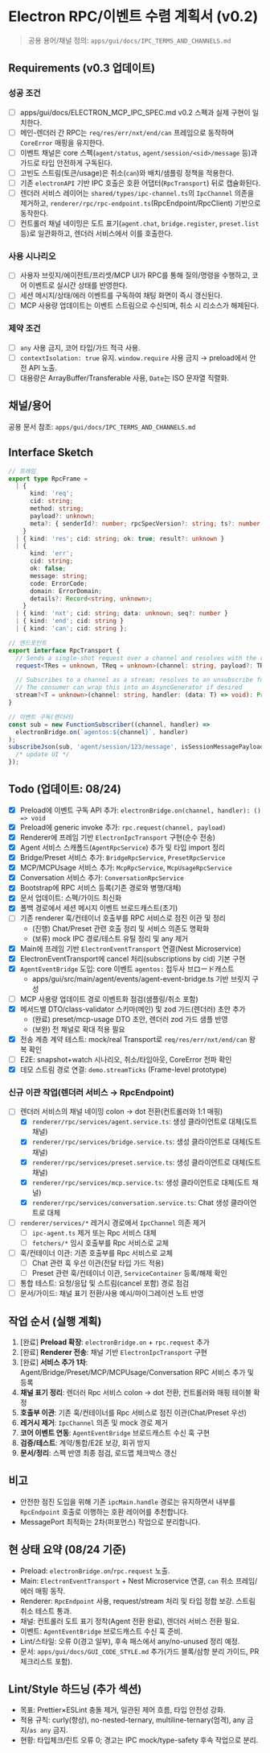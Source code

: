 # Electron RPC/이벤트 수렴 계획서 (v0.2)

> 공용 용어/채널 정의: `apps/gui/docs/IPC_TERMS_AND_CHANNELS.md`

## Requirements (v0.3 업데이트)

### 성공 조건

- [ ] apps/gui/docs/ELECTRON_MCP_IPC_SPEC.md v0.2 스펙과 실제 구현이 일치한다.
- [ ] 메인-렌더러 간 RPC는 `req/res/err/nxt/end/can` 프레임으로 동작하며 `CoreError` 매핑을 유지한다.
- [ ] 이벤트 채널은 core 스펙(`agent/status`, `agent/session/<sid>/message` 등)과 가드로 타입 안전하게 구독된다.
- [ ] 고빈도 스트림(토큰/usage)은 취소(`can`)와 배치/샘플링 정책을 적용한다.
- [ ] 기존 `electronAPI` 기반 IPC 호출은 호환 어댑터(`RpcTransport`) 뒤로 캡슐화된다.
- [ ] 렌더러 서비스 레이어는 `shared/types/ipc-channel.ts`의 `IpcChannel` 의존을 제거하고, `renderer/rpc/rpc-endpoint.ts`(RpcEndpoint/RpcClient) 기반으로 동작한다.
- [ ] 컨트롤러 채널 네이밍은 도트 표기(`agent.chat`, `bridge.register`, `preset.list` 등)로 일관화하고, 렌더러 서비스에서 이를 호출한다.

### 사용 시나리오

- [ ] 사용자 브릿지/에이전트/프리셋/MCP UI가 RPC를 통해 질의/명령을 수행하고, 코어 이벤트로 실시간 상태를 반영한다.
- [ ] 세션 메시지/상태/에러 이벤트를 구독하여 채팅 화면이 즉시 갱신된다.
- [ ] MCP 사용량 업데이트는 이벤트 스트림으로 수신되며, 취소 시 리소스가 해제된다.

### 제약 조건

- [ ] `any` 사용 금지, 코어 타입/가드 적극 사용.
- [ ] `contextIsolation: true` 유지. `window.require` 사용 금지 → preload에서 안전 API 노출.
- [ ] 대용량은 ArrayBuffer/Transferable 사용, `Date`는 ISO 문자열 직렬화.

## 채널/용어

공용 문서 참조: `apps/gui/docs/IPC_TERMS_AND_CHANNELS.md`

## Interface Sketch

```ts
// 프레임
export type RpcFrame =
  | {
      kind: 'req';
      cid: string;
      method: string;
      payload?: unknown;
      meta?: { senderId?: number; rpcSpecVersion?: string; ts?: number };
    }
  | { kind: 'res'; cid: string; ok: true; result?: unknown }
  | {
      kind: 'err';
      cid: string;
      ok: false;
      message: string;
      code: ErrorCode;
      domain: ErrorDomain;
      details?: Record<string, unknown>;
    }
  | { kind: 'nxt'; cid: string; data: unknown; seq?: number }
  | { kind: 'end'; cid: string }
  | { kind: 'can'; cid: string };

// 엔드포인트
export interface RpcTransport {
  // Sends a single-shot request over a channel and resolves with the result
  request<TRes = unknown, TReq = unknown>(channel: string, payload?: TReq): Promise<TRes>;

  // Subscribes to a channel as a stream; resolves to an unsubscribe function
  // The consumer can wrap this into an AsyncGenerator if desired
  stream?<T = unknown>(channel: string, handler: (data: T) => void): Promise<() => void>;
}

// 이벤트 구독(렌더러)
const sub = new FunctionSubscriber((channel, handler) =>
  electronBridge.on(`agentos:${channel}`, handler)
);
subscribeJson(sub, 'agent/session/123/message', isSessionMessagePayload, (p) => {
  /* update UI */
});
```

## Todo (업데이트: 08/24)

- [x] Preload에 이벤트 구독 API 추가: `electronBridge.on(channel, handler): () => void`
- [x] Preload에 generic invoke 추가: `rpc.request(channel, payload)`
- [x] Renderer에 프레임 기반 `ElectronIpcTransport` 구현(순수 전송)
- [x] Agent 서비스 스캐폴드(`AgentRpcService`) 추가 및 타입 import 정리
- [x] Bridge/Preset 서비스 추가: `BridgeRpcService`, `PresetRpcService`
- [x] MCP/MCPUsage 서비스 추가: `McpRpcService`, `McpUsageRpcService`
- [x] Conversation 서비스 추가: `ConversationRpcService`
- [x] Bootstrap에 RPC 서비스 등록(기존 경로와 병행/대체)
- [x] 문서 업데이트: 스펙/가이드 최신화
- [x] 폴백 경로에서 세션 메시지 이벤트 브로드캐스트(초기)
- [ ] 기존 renderer 훅/컨테이너 호출부를 RPC 서비스로 점진 이관 및 정리
  - (진행) Chat/Preset 관련 호출 정리 및 서비스 의존도 명확화
  - (보류) mock IPC 경로/테스트 유틸 정리 및 any 제거
- [x] Main에 프레임 기반 `ElectronEventTransport` 연결(Nest Microservice)
- [x] ElectronEventTransport에 cancel 처리(subscriptions by cid) 기본 구현
- [x] `AgentEventBridge` 도입: core 이벤트 `agentos:` 접두사 브ロード캐스트
  - apps/gui/src/main/agent/events/agent-event-bridge.ts 기반 브릿지 구성
- [ ] MCP 사용량 업데이트 경로 이벤트화 점검(샘플링/취소 포함)
- [x] 메서드별 DTO/class-validator 스키마(메인) 및 zod 가드(렌더러) 초안 추가
  - (완료) preset/mcp-usage DTO 초안, 렌더러 zod 가드 샘플 반영
  - (보완) 전 채널로 확대 적용 필요
- [x] 전송 계층 계약 테스트: mock/real Transport로 `req/res/err/nxt/end/can` 왕복 확인
- [ ] E2E: snapshot+watch 시나리오, 취소/타임아웃, CoreError 전파 확인
- [x] 데모 스트림 경로 연결: `demo.streamTicks` (Frame-level prototype)

### 신규 이관 작업(렌더러 서비스 → RpcEndpoint)

- [ ] 렌더러 서비스의 채널 네이밍 colon → dot 전환(컨트롤러와 1:1 매핑)
  - [x] `renderer/rpc/services/agent.service.ts`: 생성 클라이언트로 대체(도트 채널)
  - [x] `renderer/rpc/services/bridge.service.ts`: 생성 클라이언트로 대체(도트 채널)
  - [x] `renderer/rpc/services/preset.service.ts`: 생성 클라이언트로 대체(도트 채널)
  - [x] `renderer/rpc/services/mcp.service.ts`: 생성 클라이언트로 대체(도트 채널)
  - [x] `renderer/rpc/services/conversation.service.ts`: Chat 생성 클라이언트로 대체
- [ ] `renderer/services/*` 레거시 경로에서 `IpcChannel` 의존 제거
  - [ ] `ipc-agent.ts` 제거 또는 Rpc 서비스 대체
  - [ ] `fetchers/*` 임시 호출부를 Rpc 서비스로 교체
- [ ] 훅/컨테이너 이관: 기존 호출부를 Rpc 서비스로 교체
  - [ ] Chat 관련 훅 우선 이관(전달 타입 가드 적용)
  - [ ] Preset 관련 훅/컨테이너 이관, `ServiceContainer` 등록/해제 확인
- [ ] 통합 테스트: 요청/응답 및 스트림(cancel 포함) 경로 점검
- [ ] 문서/가이드: 채널 표기 전환/사용 예시/마이그레이션 노트 반영

## 작업 순서 (실행 계획)

1. [완료] **Preload 확장**: `electronBridge.on` + `rpc.request` 추가
2. [완료] **Renderer 전송**: 채널 기반 `ElectronIpcTransport` 구현
3. [완료] **서비스 추가 1차**: Agent/Bridge/Preset/MCP/MCPUsage/Conversation RPC 서비스 추가 및 등록
4. **채널 표기 정리**: 렌더러 Rpc 서비스 colon → dot 전환, 컨트롤러와 매핑 테이블 확정
5. **호출부 이관**: 기존 훅/컨테이너를 Rpc 서비스로 점진 이관(Chat/Preset 우선)
6. **레거시 제거**: `IpcChannel` 의존 및 mock 경로 제거
7. **코어 이벤트 연동**: `AgentEventBridge` 브로드캐스트 수신 훅 구현
8. **검증/테스트**: 계약/통합/E2E 보강, 회귀 방지
9. **문서/정리**: 스펙 반영 최종 점검, 로드맵 체크박스 갱신

## 비고

- 안전한 점진 도입을 위해 기존 `ipcMain.handle` 경로는 유지하면서 내부를 `RpcEndpoint` 호출로 이행하는 호환 레이어를 추천합니다.
- MessagePort 최적화는 2차(퍼포먼스) 작업으로 분리합니다.

## 현 상태 요약 (08/24 기준)

- Preload: `electronBridge.on`/`rpc.request` 노출.
- Main: `ElectronEventTransport` + Nest Microservice 연결, `can` 취소 프레임/에러 매핑 동작.
- Renderer: `RpcEndpoint` 사용, request/stream 처리 및 타입 정합 보강. 스트림 취소 테스트 통과.
- 채널: 컨트롤러 도트 표기 정착(Agent 전환 완료), 렌더러 서비스 전환 필요.
- 이벤트: `AgentEventBridge` 브로드캐스트 수신 훅 준비.
- Lint/스타일: 오류 0(경고 일부), 후속 패스에서 any/no-unused 정리 예정.
- 문서: `apps/gui/docs/GUI_CODE_STYLE.md` 추가(가드 블록/삼항 분리 가이드, PR 체크리스트 포함).

## Lint/Style 하드닝 (추가 섹션)

- 목표: Prettier×ESLint 충돌 제거, 일관된 제어 흐름, 타입 안전성 강화.
- 적용 규칙: curly(항상), no-nested-ternary, multiline-ternary(엄격), any 금지/`as any` 금지.
- 현황: 타입체크/린트 오류 0; 경고는 IPC mock/type-safety 후속 작업으로 분리.
